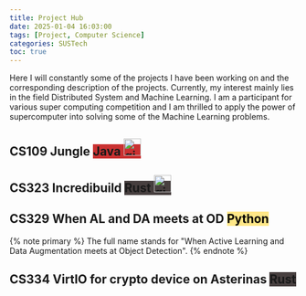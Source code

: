 ```yaml
---
title: Project Hub
date: 2025-01-04 16:03:00
tags: [Project, Computer Science]
categories: SUSTech
toc: true
---
```

Here I will constantly some of the projects I have been working on and the corresponding description of the projects. Currently, my interest mainly lies in the field Distributed System and Machine Learning. I am a participant for various super computing competition and I am thrilled to apply the power of supercomputer into solving some of the Machine Learning problems.

<!--more-->
<h2 class="heading-with-badge">CS109 Jungle
    <span class="badge" style="background-color:rgb(202, 49, 49);">Java
        <a href="https://github.com/Jaredanwolfgang/CS109_Project_Jungle" target="_blank">
            <img alt="github" src="/images/logos/github-mark-white.svg" width="30" height="30">
        </a>
    </span>
</h2>

<h2 class="heading-with-badge">CS323 Incredibuild
    <span class="badge" style="background-color:rgb(71, 63, 63);">Rust
        <a href="https://github.com/Jaredanwolfgang/CS323_Project_Incredibuild">
            <img alt="github" src="/images/logos/github-mark-white.svg" width="30" height="30">
        </a>
    </span>
</h2>

<h2 class="heading-with-badge">CS329 When AL and DA meets at OD 
    <span class="badge" style="background-color:rgb(255, 231, 135); color: rgb(0,0,0)">Python
    </span>
</h2>
{% note primary %}
The full name stands for "When Active Learning and Data Augmentation meets at Object Detection".
{% endnote %}

<h2 class="heading-with-badge">CS334 VirtIO for crypto device on Asterinas 
    <span class="badge" style="background-color:rgb(71, 63, 63);">Rust</span>
</h2>